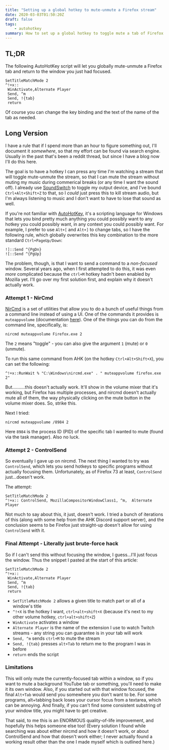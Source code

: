 ```yaml
---
title: "Setting up a global hotkey to mute-unmute a Firefox stream"
date: 2020-03-03T01:50:20Z
draft: false
tags:
    - autohotkey
summary: How to set up a global hotkey to toggle mute a tab of Firefox (for example a Twitch stream) using AutoHotKey
---
```


## TL;DR

The following AutoHotKey script will let you globally mute-unmute a Firefox tab and return to the window you just had focused.

```
SetTitleMatchMode 2
^!+x::
 WinActivate,Alternate Player
 Send, ^m
 Send, !{tab}
 return
```
Of course you can change the key binding and the text of the name of the tab as needed.

## Long Version

I have a rule that if I spend more than an hour to figure something out, I'll document it *somewhere*, so that my effort can be found via search engine. Usually in the past that's been a reddit thread, but since I have a blog now I'll do this here.

The goal is to have a hotkey I can press any time I'm watching a stream that will toggle mute-unmute the stream, so that I can mute the stream without muting my music during commerical breaks (or any time I want the sound off). I already use [SoundSwitch](https://soundswitch.aaflalo.me/) to toggle my output device, and I've bound `Ctrl+Alt+Shift+Z` to that, so I *could* just press this to kill stream audio, but I'm always listening to music and I don't want to have to lose that sound as well.

If you're not familiar with [AutoHotKey](https://www.autohotkey.com/), it's a scripting language for Windows that lets you bind pretty much anything you could possibly want to any hotkey you could possibly want, in any context you could possibly want. For example, I prefer to use `Alt+[` and `Alt+]` to change tabs, so I have the following rule, which globally overwrites this key combination to the more standard `Ctrl+PageUp/Down`:
```
!]::Send ^{PgDn}
![::Send ^{PgUp}
```

The problem, though, is that I want to send a command to a *non-focused* window. Several years ago, when I first attempted to do this, it was even *more* complicated because the `ctrl+M` hotkey hadn't been enabled by Mozilla yet. I'll go over my first solution first, and explain why it doesn't actually work.

### Attempt 1 - NirCmd

[NirCmd](https://www.nirsoft.net/utils/nircmd.html) is a set of utilities that allow you to do a bunch of useful things from a command line instead of using a UI. One of the commands it provides is `muteappvolume` (documentation [here](https://nircmd.nirsoft.net/muteappvolume.html)). One of the things you can do from the command line, specifically, is:
```
nircmd muteappvolume Firefox.exe 2
```
The `2` means "toggle" - you can also give the argument `1` (mute) or `0` (unmute).

To run this same command from AHK (on the hotkey `Ctrl+Alt+Shift+X`), you can set the following:
```
^!+x::RunWait % "C:\Windows\nircmd.exe" . " muteappvolume firefox.exe 2"
```

But..........this doesn't actually work. It'll show in the volume mixer that it's working, but Firefox has multiple processes, and nircmd doesn't actually mute all of them, the way physically clicking on the mute button in the volume mixer does. So, strike this.

Next I tried:
```
nircmd muteappvolume /8984 2
```

Here `8984` is the process ID (PID) of the specific tab I wanted to mute (found via the task manager). Also no luck.

### Attempt 2 - ControlSend

So eventually I gave up on nircmd. The next thing I wanted to try was `ControlSend`, which lets you send hotkeys to specific programs without actually focusing them. Unfortunately, as of Firefox 73 at least, `ControlSend` just...doesn't work.

The attempt:
```
SetTitleMatchMode 2
^!+x:: ControlSend, MozillaCompositorWindowClass1, ^m,  Alternate Player
```

Not much to say about this, it just, doesn't work. I tried a bunch of iterations of this (along with some help from the AHK Discord support server), and the conclusion seems to be Firefox just straight-up doesn't allow for using `ControlSend` with it.

### Final Attempt - Literally just brute-force hack

So if I can't send this without focusing the window, I guess...I'll just focus the window. Thus the snippet I pasted at the start of this article:

```
SetTitleMatchMode 2
^!+x::
 WinActivate,Alternate Player
 Send, ^m
 Send, !{tab}
 return
```
* `SetTitleMatchMode 2` allows a given title to match part or all of a window's title
* `^!+X` is the hotkey I want, `ctrl+alt+shift+X` (because it's next to my other volume hotkey, `ctrl+alt+shift+Z`)
* `WinActivate` activates a window
* `Alternate Player` is the name of the extension I use to watch Twitch streams - any string you can guarantee is in your tab will work
* `Send, ^m` sends `ctrl+M` to mute the stream
* `Send, !{tab}` presses `alt+Tab` to return me to the program I was in before
* `return` ends the script

### Limitations
This will only mute the currently-focused tab within a window, so if you want to mute a background YouTube tab or something, you'll need to make it its own window. Also, if you started out with that window focused, the final `Alt+Tab` would send you somewhere you don't want to be. For some programs, alt+tabbing back loses your cursor focus from a textarea, which can be annoying. And finally, if you can't find some consistent substring of your window title, you might have to get creative.

That said, to me this is an ENORMOUS quality-of-life improvement, and hopefully this helps someone else too! (Every solution I found while searching was about either nircmd and how it doesn't work, or about ControlSend and how that doesn't work either; I never actually found a working result other than the one I made myself which is outlined here.)